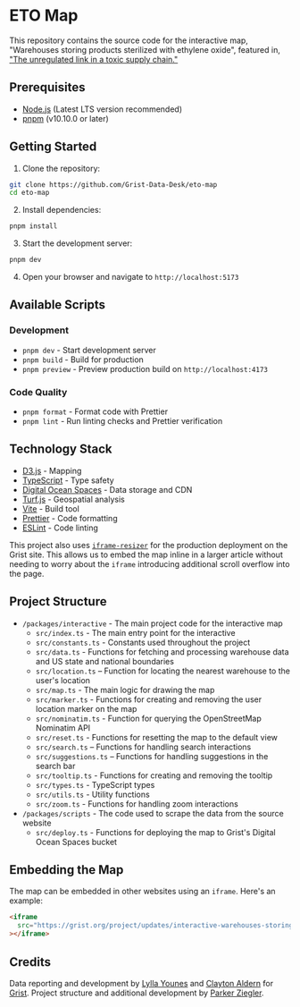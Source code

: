 # ETO Map

This repository contains the source code for the interactive map, "Warehouses storing products sterilized with ethylene oxide", featured in, ["The unregulated link in a toxic supply chain."](https://grist.org/health/ethylene-oxide-el-paso-texas-unregulated-toxic-warehouse/)

## Prerequisites

- [Node.js](https://nodejs.org/) (Latest LTS version recommended)
- [pnpm](https://pnpm.io/) (v10.10.0 or later)

## Getting Started

1. Clone the repository:

```bash
git clone https://github.com/Grist-Data-Desk/eto-map
cd eto-map
```

2. Install dependencies:

```bash
pnpm install
```

3. Start the development server:

```bash
pnpm dev
```

4. Open your browser and navigate to `http://localhost:5173`

## Available Scripts

### Development

- `pnpm dev` - Start development server
- `pnpm build` - Build for production
- `pnpm preview` - Preview production build on `http://localhost:4173`

### Code Quality

- `pnpm format` - Format code with Prettier
- `pnpm lint` - Run linting checks and Prettier verification

## Technology Stack

- [D3.js](https://d3js.org/) - Mapping
- [TypeScript](https://www.typescriptlang.org/) - Type safety
- [Digital Ocean Spaces](https://www.digitalocean.com/products/spaces) - Data storage and CDN
- [Turf.js](https://turfjs.org/) - Geospatial analysis
- [Vite](https://vitejs.dev/) - Build tool
- [Prettier](https://prettier.io/) - Code formatting
- [ESLint](https://eslint.org/) - Code linting

This project also uses [`iframe-resizer`](https://github.com/davidjbradshaw/iframe-resizer) for the production deployment on the Grist site. This allows us to embed the map inline in a larger article without needing to worry about the `iframe` introducing additional scroll overflow into the page.

## Project Structure

- `/packages/interactive` - The main project code for the interactive map
  - `src/index.ts` - The main entry point for the interactive
  - `src/constants.ts` - Constants used throughout the project
  - `src/data.ts` - Functions for fetching and processing warehouse data and US state and national boundaries
  - `src/location.ts` – Function for locating the nearest warehouse to the user's location
  - `src/map.ts` - The main logic for drawing the map
  - `src/marker.ts` - Functions for creating and removing the user location marker on the map
  - `src/nominatim.ts` - Function for querying the OpenStreetMap Nominatim API
  - `src/reset.ts` - Functions for resetting the map to the default view
  - `src/search.ts` – Functions for handling search interactions
  - `src/suggestions.ts` – Functions for handling suggestions in the search bar
  - `src/tooltip.ts` - Functions for creating and removing the tooltip
  - `src/types.ts` - TypeScript types
  - `src/utils.ts` - Utility functions
  - `src/zoom.ts` - Functions for handling zoom interactions
- `/packages/scripts` - The code used to scrape the data from the source website
  - `src/deploy.ts` - Functions for deploying the map to Grist's Digital Ocean Spaces bucket

## Embedding the Map

The map can be embedded in other websites using an `iframe`. Here's an example:

```html
<iframe
  src="https://grist.org/project/updates/interactive-warehouses-storing-products-sterilized-with-ethylene-oxide/"
></iframe>
```

## Credits

Data reporting and development by [Lylla Younes](https://github.com/lylla318) and [Clayton Aldern](https://github.com/clayton-aldern) for [Grist](https://grist.org). Project structure and additional development by [Parker Ziegler](https://github.com/parkerziegler).
